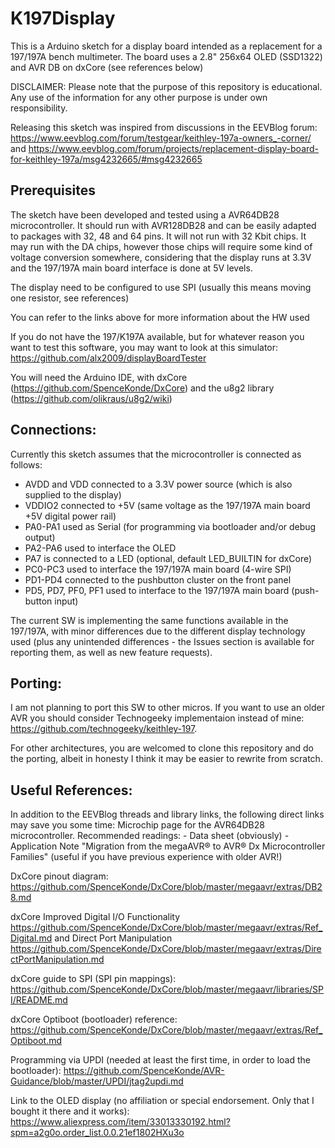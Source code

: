 # K197Display
This is a Arduino sketch for a display board intended as a replacement for a 197/197A bench multimeter. The board uses a 2.8" 256x64 OLED (SSD1322) and AVR DB on dxCore (see references below) 

DISCLAIMER: Please note that the purpose of this repository is educational. Any use of the information for any other purpose is under own responsibility.

Releasing this sketch was inspired from discussions in the EEVBlog forum: 
https://www.eevblog.com/forum/testgear/keithley-197a-owners_-corner/
and
https://www.eevblog.com/forum/projects/replacement-display-board-for-keithley-197a/msg4232665/#msg4232665 

Prerequisites
-------------
The sketch have been developed and tested using a AVR64DB28 microcontroller. It should run with AVR128DB28 and can be easily adapted to packages with 32, 48 and 64 pins. It will not run with 32 Kbit chips. It may run with the DA chips, however those chips will require some kind of voltage conversion somewhere, considering that the display runs at 3.3V and the 197/197A main board interface is done at 5V levels.

The display need to be configured to use SPI (usually this means moving one resistor, see references)

You can refer to the links above for more information about the HW used

If you do not have the 197/K197A available, but for whatever reason you want to test this software, you may want to look at this simulator: https://github.com/alx2009/displayBoardTester

You will need the Arduino IDE, with dxCore (https://github.com/SpenceKonde/DxCore) and the u8g2 library (https://github.com/olikraus/u8g2/wiki)

Connections:
------------
Currently this sketch assumes that the microcontroller is connected as follows:
- AVDD and VDD connected to a 3.3V power source (which is also supplied to the display)
- VDDIO2 connected to +5V (same voltage as the 197/197A main board +5V digital power rail)
- PA0-PA1 used as Serial (for programming via bootloader and/or debug output)
- PA2-PA6 used to interface the OLED
- PA7 is connected to a LED (optional, default LED_BUILTIN for dxCore) 
- PC0-PC3 used to interface the 197/197A main board (4-wire SPI)
- PD1-PD4 connected to the pushbutton cluster on the front panel
- PD5, PD7, PF0, PF1 used to interface to the 197/197A main board (push-button input)

The current SW is implementing the same functions available in the 197/197A, with minor differences due to the different display technology used (plus any unintended differences - the Issues section is available for reporting them, as well as new feature requests). 

Porting:
-------
I am not planning to port this SW to other micros. If you want to use an older AVR you should consider Technogeeky implementaion instead of mine: https://github.com/technogeeky/keithley-197. 

For other architectures, you are welcomed to clone this repository and do the porting, albeit in honesty I think it may be easier to rewrite from scratch. 

Useful References:
------------------
In addition to the EEVBlog threads and library links, the following direct links may save you some time:
Microchip page for the AVR64DB28 microcontroller. 
  Recommended readings:
     - Data sheet (obviously)
     - Application Note "Migration from the megaAVR® to AVR® Dx Microcontroller Families" (useful if you have previous experience with older AVR!)
  
DxCore pinout diagram: https://github.com/SpenceKonde/DxCore/blob/master/megaavr/extras/DB28.md

dxCore Improved Digital I/O Functionality https://github.com/SpenceKonde/DxCore/blob/master/megaavr/extras/Ref_Digital.md and 
Direct Port Manipulation https://github.com/SpenceKonde/DxCore/blob/master/megaavr/extras/DirectPortManipulation.md

dxCore guide to SPI (SPI pin mappings): https://github.com/SpenceKonde/DxCore/blob/master/megaavr/libraries/SPI/README.md

dxCore Optiboot (bootloader) reference: https://github.com/SpenceKonde/DxCore/blob/master/megaavr/extras/Ref_Optiboot.md

Programming via UPDI (needed at least the first time, in order to load the bootloader): https://github.com/SpenceKonde/AVR-Guidance/blob/master/UPDI/jtag2updi.md

Link to the OLED display (no affiliation or special endorsement. Only that I bought it there and it works): https://www.aliexpress.com/item/33013330192.html?spm=a2g0o.order_list.0.0.21ef1802HXu3o 
